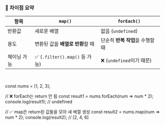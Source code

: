<h3>🎯 차이점 요약</h3>
<table class="min-w-full">
  <thead>
    <tr>
      <th>항목</th>
      <th><code>map()</code></th>
      <th><code>forEach()</code></th>
    </tr>
  </thead>
  <tbody>
    <tr>
      <td>반환값</td>
      <td>새로운 배열</td>
      <td>없음 (<code>undefined</code>)</td>
    </tr>
    <tr>
      <td>용도</td>
      <td>변환된 값을 <strong>배열로 반환</strong>할 때</td>
      <td>단순히 <strong>반복 작업</strong>을 수행할 때</td>
    </tr>
    <tr>
      <td>체이닝 가능</td>
      <td>✅ (<code>.filter().map()</code> 등 가능)</td>
      <td>❌ (<code>undefined</code>이기 때문)</td>
    </tr>
  </tbody>
</table>

<br>

const nums = [1, 2, 3];

// ❌ forEach는 return 안 됨
const result1 = nums.forEach(num => num \* 2);
console.log(result1); // undefined

// ✅ map은 return된 값들을 모아 새 배열 생성
const result2 = nums.map(num => num \* 2);
console.log(result2); // [2, 4, 6]
